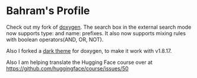# Bahram's Profile

Check out my fork of [doxygen](https://github.com/jowharshamshiri/doxygen). The search box in the external search mode
now supports type: and name: prefixes. It also now supports mixing rules with
boolean operators(AND, OR, NOT).

Also I forked a [dark theme](https://github.com/jowharshamshiri/doxygen-awesome-css) for doxygen, to make it work with v1.8.17.

Also I am helping translate the Hugging Face course over at https://github.com/huggingface/course/issues/50
